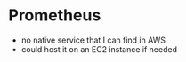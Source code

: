 # Prometheus

- no native service that I can find in AWS
- could host it on an EC2 instance if needed
